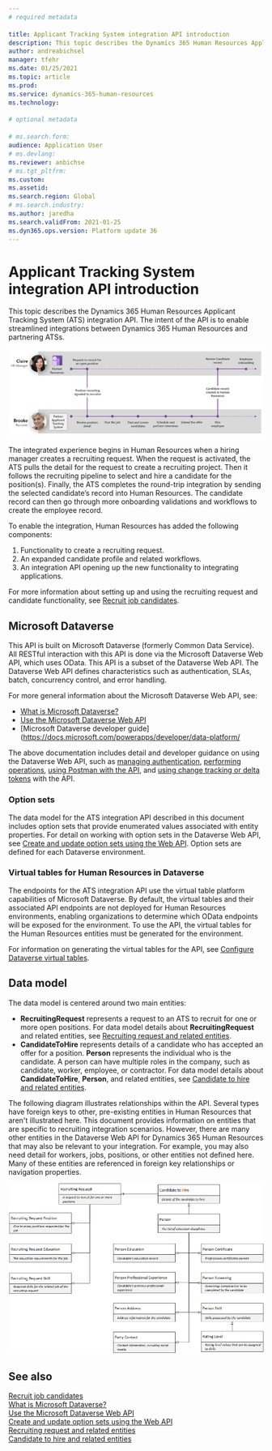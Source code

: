 ```yaml
---
# required metadata

title: Applicant Tracking System integration API introduction
description: This topic describes the Dynamics 365 Human Resources Applicant Tracking System (ATS) integration API.
author: andreabichsel
manager: tfehr
ms.date: 01/25/2021
ms.topic: article
ms.prod: 
ms.service: dynamics-365-human-resources
ms.technology: 

# optional metadata

# ms.search.form: 
audience: Application User
# ms.devlang: 
ms.reviewer: anbichse
# ms.tgt_pltfrm: 
ms.custom: 
ms.assetid: 
ms.search.region: Global
# ms.search.industry: 
ms.author: jaredha
ms.search.validFrom: 2021-01-25
ms.dyn365.ops.version: Platform update 36
---
```


# Applicant Tracking System integration API introduction

This topic describes the Dynamics 365 Human Resources Applicant Tracking System (ATS) integration API. The intent of the API is to enable streamlined integrations between Dynamics 365 Human Resources and partnering ATSs.

![ATS integration flow](media/hr-admin-integration-ats-api-introduction-flow.png)

The integrated experience begins in Human Resources when a hiring manager creates a recruiting request. When the request is activated, the ATS pulls the detail for the request to create a recruiting project. Then it follows the recruiting pipeline to select and hire a candidate for the position(s). Finally, the ATS completes the round-trip integration by sending the selected candidate’s record into Human Resources. The candidate record can then go through more onboarding validations and workflows to create the employee record.

To enable the integration, Human Resources has added the following components:

1.	Functionality to create a recruiting request.
2.	An expanded candidate profile and related workflows.
3.	An integration API opening up the new functionality to integrating applications.

For more information about setting up and using the recruiting request and candidate functionality, see [Recruit job candidates](hr-personnel-recruit.md).

## Microsoft Dataverse

This API is built on Microsoft Dataverse (formerly Common Data Service). All RESTful interaction with this API is done via the Microsoft Dataverse Web API, which uses OData. This API is a subset of the Dataverse Web API. The Dataverse Web API defines characteristics such as authentication, SLAs, batch, concurrency control, and error handling.

For more general information about the Microsoft Dataverse Web API, see:

- [What is Microsoft Dataverse?](https://docs.microsoft.com/powerapps/maker/data-platform/data-platform-intro)
- [Use the Microsoft Dataverse Web API](https://docs.microsoft.com/powerapps/developer/data-platform/webapi/overview)
- [Microsoft Dataverse developer guide](https://docs.microsoft.com/powerapps/developer/data-platform/

The above documentation includes detail and developer guidance on using the Dataverse Web API, such as [managing authentication](https://docs.microsoft.com/powerapps/developer/data-platform/webapi/authenticate-web-api), [performing operations](https://docs.microsoft.com/powerapps/developer/data-platform/webapi/perform-operations-web-api), [using Postman with the API](https://docs.microsoft.com/powerapps/developer/data-platform/webapi/use-postman-web-api), and [using change tracking or delta tokens](https://docs.microsoft.com/powerapps/developer/data-platform/use-change-tracking-synchronize-data-external-systems) with the API.

### Option sets

The data model for the ATS integration API described in this document includes option sets that provide enumerated values associated with entity properties. For detail on working with option sets in the Dataverse Web API, see [Create and update option sets using the Web API](https://docs.microsoft.com/powerapps/developer/data-platform/webapi/create-update-optionsets). Option sets are defined for each Dataverse environment.

### Virtual tables for Human Resources in Dataverse

The endpoints for the ATS integration API use the virtual table platform capabilities of Microsoft Dataverse. By default, the virtual tables and their associated API endpoints are not deployed for Human Resources environments, enabling organizations to determine which OData endpoints will be exposed for the environment. To use the API, the virtual tables for the Human Resources entities must be generated for the environment. 

For information on generating the virtual tables for the API, see [Configure Dataverse virtual tables](https://docs.microsoft.com/dynamics365/human-resources/hr-admin-integration-common-data-service-virtual-entities).

## Data model

The data model is centered around two main entities:

- **RecruitingRequest** represents a request to an ATS to recruit for one or more open positions. For data model details about **RecruitingRequest** and related entities, see [Recruiting request and related entities](hr-admin-integration-ats-api-recruiting-entities.md).
- **CandidateToHire** represents details of a candidate who has accepted an offer for a position. **Person** represents the individual who is the candidate. A person can have multiple roles in the company, such as candidate, worker, employee, or contractor. For data model details about **CandidateToHire**, **Person**, and related entities, see [Candidate to hire and related entities](hr-admin-integration-ats-api-candidate-entities.md).

The following diagram illustrates relationships within the API. Several types have foreign keys to other, pre-existing entities in Human Resources that aren't illustrated here. This document provides information on entities that are specific to recruiting integration scenarios. However, there are many other entities in the Dataverse Web API for Dynamics 365 Human Resources that may also be relevant to your integration. For example, you may also need detail for workers, jobs, positions, or other entities not defined here. Many of these entities are referenced in foreign key relationships or navigation properties.

![ATS Integration API data model](media/RecruitingDataModel.png)


## See also

[Recruit job candidates](hr-personnel-recruit.md)<br>
[What is Microsoft Dataverse?](https://docs.microsoft.com/powerapps/maker/data-platform/data-platform-intro)<br>
[Use the Microsoft Dataverse Web API](https://docs.microsoft.com/powerapps/developer/data-platform/webapi/overview)<br>
[Create and update option sets using the Web API](https://docs.microsoft.com/powerapps/developer/data-platform/webapi/create-update-optionsets)<br>
[Recruiting request and related entities](hr-admin-integration-ats-api-recruiting-entities.md)<br>
[Candidate to hire and related entities](hr-admin-integration-ats-api-candidate-entities.md)
